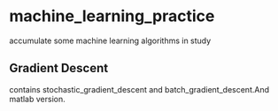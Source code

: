 # machine_learning_practice
accumulate some machine learning algorithms in study 

## Gradient Descent 
contains stochastic_gradient_descent and batch_gradient_descent.And matlab version.